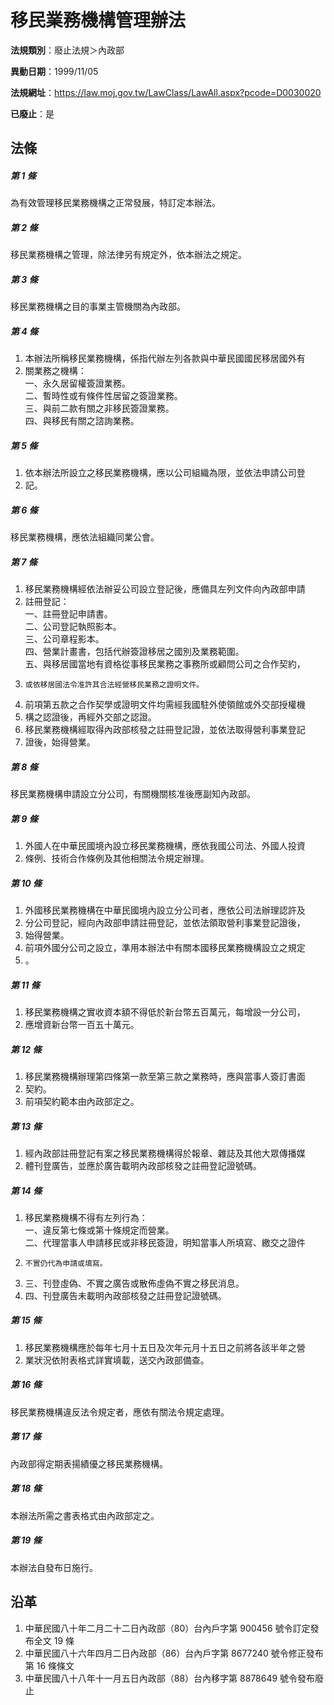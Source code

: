 # 移民業務機構管理辦法

**法規類別**：廢止法規＞內政部

**異動日期**：1999/11/05  

**法規網址**：https://law.moj.gov.tw/LawClass/LawAll.aspx?pcode=D0030020

**已廢止**：是



## 法條
##### 第 1 條
為有效管理移民業務機構之正常發展，特訂定本辦法。

##### 第 2 條
移民業務機構之管理，除法律另有規定外，依本辦法之規定。

##### 第 3 條
移民業務機構之目的事業主管機關為內政部。

##### 第 4 條
1. 本辦法所稱移民業務機構，係指代辦左列各款與中華民國國民移居國外有
1. 關業務之機構：  
一、永久居留權簽證業務。  
二、暫時性或有條件性居留之簽證業務。  
三、與前二款有關之非移民簽證業務。  
四、與移民有關之諮詢業務。

##### 第 5 條
1. 依本辦法所設立之移民業務機構，應以公司組織為限，並依法申請公司登
1. 記。

##### 第 6 條
移民業務機構，應依法組織同業公會。

##### 第 7 條
1. 移民業務機構經依法辦妥公司設立登記後，應備具左列文件向內政部申請
1. 註冊登記：  
一、註冊登記申請書。  
二、公司登記執照影本。  
三、公司章程影本。  
四、營業計畫書，包括代辦簽證移居之國別及業務範圍。  
五、與移居國當地有資格從事移民業務之事務所或顧問公司之合作契約，
1.     或依移居國法令准許其合法經營移民業務之證明文件。
1. 前項第五款之合作契學或證明文件均需經我國駐外使領館或外交部授權機
1. 構之認證後，再經外交部之認證。
1. 移民業務機構經取得內政部核發之註冊登記證，並依法取得營利事業登記
1. 證後，始得營業。

##### 第 8 條
移民業務機構申請設立分公司，有關機關核准後應副知內政部。

##### 第 9 條
1. 外國人在中華民國境內設立移民業務機構，應依我國公司法、外國人投資
1. 條例、技術合作條例及其他相關法令規定辦理。

##### 第 10 條
1. 外國移民業務機構在中華民國境內設立分公司者，應依公司法辦理認許及
1. 分公司登記，經向內政部申請註冊登記，並依法領取營利事業登記證後，
1. 始得營業。
1. 前項外國分公司之設立，準用本辦法中有關本國移民業務機構設立之規定
1. 。

##### 第 11 條
1. 移民業務機構之實收資本額不得低於新台幣五百萬元，每增設一分公司，
1. 應增資新台幣一百五十萬元。

##### 第 12 條
1. 移民業務機構辦理第四條第一款至第三款之業務時，應與當事人簽訂書面
1. 契約。
1. 前項契約範本由內政部定之。

##### 第 13 條
1. 經內政部註冊登記有案之移民業務機構得於報章、雜誌及其他大眾傳播媒
1. 體刊登廣告，並應於廣告載明內政部核發之註冊登記證號碼。

##### 第 14 條
1. 移民業務機構不得有左列行為：  
一、違反第七條或第十條規定而營業。  
二、代理當事人申請移民或非移民簽證，明知當事人所填寫、繳交之證件
1.     不實仍代為申請或填寫。
1. 三、刊登虛偽、不實之廣告或散佈虛偽不實之移民消息。
1. 四、刊登廣告未載明內政部核發之註冊登記證號碼。

##### 第 15 條
1. 移民業務機構應於每年七月十五日及次年元月十五日之前將各該半年之營
1. 業狀況依附表格式詳實填載，送交內政部備查。

##### 第 16 條
移民業務機構違反法令規定者，應依有關法令規定處理。

##### 第 17 條
內政部得定期表揚績優之移民業務機構。

##### 第 18 條
本辦法所需之書表格式由內政部定之。

##### 第 19 條
本辦法自發布日施行。

## 沿革
1. 中華民國八十年二月二十二日內政部（80）台內戶字第 900456 號令訂定發布全文 19 條
1. 中華民國八十六年四月二日內政部（86）台內戶字第 8677240  號令修正發布第 16 條條文
1. 中華民國八十八年十一月五日內政部（88）台內移字第 8878649  號令發布廢止
